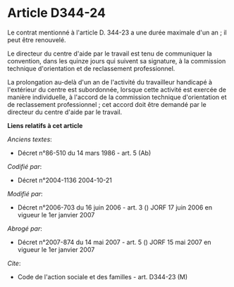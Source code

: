 # Article D344-24

Le contrat mentionné à l'article D. 344-23 a une durée maximale d'un an ; il peut être renouvelé.

Le directeur du centre d'aide par le travail est tenu de communiquer la convention, dans les quinze jours qui suivent sa
signature, à la commission technique d'orientation et de reclassement professionnel.

La prolongation au-delà d'un an de l'activité du travailleur handicapé à l'extérieur du centre est subordonnée, lorsque cette
activité est exercée de manière individuelle, à l'accord de la commission technique d'orientation et de reclassement
professionnel ; cet accord doit être demandé par le directeur du centre d'aide par le travail.

**Liens relatifs à cet article**

_Anciens textes_:

  - Décret n°86-510 du 14 mars 1986 - art. 5 (Ab)

_Codifié par_:

  - Décret n°2004-1136 2004-10-21

_Modifié par_:

  - Décret n°2006-703 du 16 juin 2006 - art. 3 () JORF 17 juin 2006 en vigueur le 1er janvier 2007

_Abrogé par_:

  - Décret n°2007-874 du 14 mai 2007 - art. 5 () JORF 15 mai 2007 en vigueur le 1er janvier 2007

_Cite_:

  - Code de l'action sociale et des familles - art. D344-23 (M)

